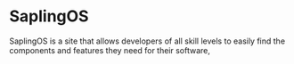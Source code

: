 # SaplingOS
SaplingOS is a site that allows developers of all skill levels to easily find the components and features they need for their software, 
